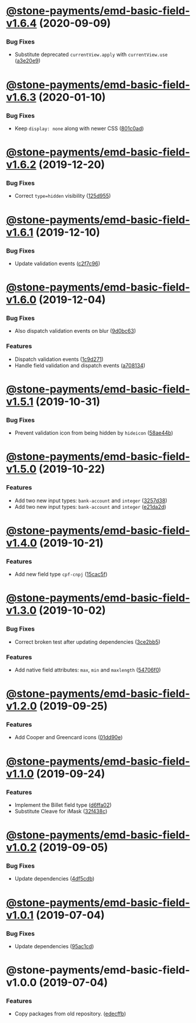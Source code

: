 # [@stone-payments/emd-basic-field-v1.6.4](https://github.com/stone-payments/emerald-web-framework/compare/@stone-payments/emd-basic-field-v1.6.3...@stone-payments/emd-basic-field-v1.6.4) (2020-09-09)


### Bug Fixes

* Substitute deprecated `currentView.apply` with `currentView.use` ([a3e20e9](https://github.com/stone-payments/emerald-web-framework/commit/a3e20e9ebbf3fc2935d538aabf3eb254912c16a0))

# [@stone-payments/emd-basic-field-v1.6.3](https://github.com/stone-payments/emerald-web-framework/compare/@stone-payments/emd-basic-field-v1.6.2...@stone-payments/emd-basic-field-v1.6.3) (2020-01-10)


### Bug Fixes

* Keep `display: none` along with newer CSS ([801c0ad](https://github.com/stone-payments/emerald-web-framework/commit/801c0ad))

# [@stone-payments/emd-basic-field-v1.6.2](https://github.com/stone-payments/emerald-web-framework/compare/@stone-payments/emd-basic-field-v1.6.1...@stone-payments/emd-basic-field-v1.6.2) (2019-12-20)


### Bug Fixes

* Correct `type=hidden` visibility ([125d955](https://github.com/stone-payments/emerald-web-framework/commit/125d955))

# [@stone-payments/emd-basic-field-v1.6.1](https://github.com/stone-payments/emerald-web-framework/compare/@stone-payments/emd-basic-field-v1.6.0...@stone-payments/emd-basic-field-v1.6.1) (2019-12-10)


### Bug Fixes

* Update validation events ([c2f7c96](https://github.com/stone-payments/emerald-web-framework/commit/c2f7c96))

# [@stone-payments/emd-basic-field-v1.6.0](https://github.com/stone-payments/emerald-web-framework/compare/@stone-payments/emd-basic-field-v1.5.1...@stone-payments/emd-basic-field-v1.6.0) (2019-12-04)


### Bug Fixes

* Also dispatch validation events on blur ([9d0bc63](https://github.com/stone-payments/emerald-web-framework/commit/9d0bc63))


### Features

* Dispatch validation events ([1c9d271](https://github.com/stone-payments/emerald-web-framework/commit/1c9d271))
* Handle field validation and dispatch events ([a708134](https://github.com/stone-payments/emerald-web-framework/commit/a708134))

# [@stone-payments/emd-basic-field-v1.5.1](https://github.com/stone-payments/emerald-web-framework/compare/@stone-payments/emd-basic-field-v1.5.0...@stone-payments/emd-basic-field-v1.5.1) (2019-10-31)


### Bug Fixes

* Prevent validation icon from being hidden by `hideicon` ([58ae44b](https://github.com/stone-payments/emerald-web-framework/commit/58ae44b))

# [@stone-payments/emd-basic-field-v1.5.0](https://github.com/stone-payments/emerald-web-framework/compare/@stone-payments/emd-basic-field-v1.4.0...@stone-payments/emd-basic-field-v1.5.0) (2019-10-22)


### Features

* Add two new input types: `bank-account` and `integer` ([3257d38](https://github.com/stone-payments/emerald-web-framework/commit/3257d38))
* Add two new input types: `bank-account` and `integer` ([e21da2d](https://github.com/stone-payments/emerald-web-framework/commit/e21da2d))

# [@stone-payments/emd-basic-field-v1.4.0](https://github.com/stone-payments/emerald-web-framework/compare/@stone-payments/emd-basic-field-v1.3.0...@stone-payments/emd-basic-field-v1.4.0) (2019-10-21)


### Features

* Add new field type `cpf-cnpj` ([15cac5f](https://github.com/stone-payments/emerald-web-framework/commit/15cac5f))

# [@stone-payments/emd-basic-field-v1.3.0](https://github.com/stone-payments/emerald-web-framework/compare/@stone-payments/emd-basic-field-v1.2.0...@stone-payments/emd-basic-field-v1.3.0) (2019-10-02)


### Bug Fixes

* Correct broken test after updating dependencies ([3ce2bb5](https://github.com/stone-payments/emerald-web-framework/commit/3ce2bb5))


### Features

* Add native field attributes: `max`, `min` and `maxlength` ([54706f0](https://github.com/stone-payments/emerald-web-framework/commit/54706f0))

# [@stone-payments/emd-basic-field-v1.2.0](https://github.com/stone-payments/emerald-web-framework/compare/@stone-payments/emd-basic-field-v1.1.0...@stone-payments/emd-basic-field-v1.2.0) (2019-09-25)


### Features

* Add Cooper and Greencard icons ([01dd90e](https://github.com/stone-payments/emerald-web-framework/commit/01dd90e))

# [@stone-payments/emd-basic-field-v1.1.0](https://github.com/stone-payments/emerald-web-framework/compare/@stone-payments/emd-basic-field-v1.0.2...@stone-payments/emd-basic-field-v1.1.0) (2019-09-24)


### Features

* Implement the Billet field type ([d6ffa02](https://github.com/stone-payments/emerald-web-framework/commit/d6ffa02))
* Substitute Cleave for iMask ([32f438c](https://github.com/stone-payments/emerald-web-framework/commit/32f438c))

# [@stone-payments/emd-basic-field-v1.0.2](https://github.com/stone-payments/emerald-web-framework/compare/@stone-payments/emd-basic-field-v1.0.1...@stone-payments/emd-basic-field-v1.0.2) (2019-09-05)


### Bug Fixes

* Update dependencies ([4df5cdb](https://github.com/stone-payments/emerald-web-framework/commit/4df5cdb))

# [@stone-payments/emd-basic-field-v1.0.1](https://github.com/stone-payments/emerald-web-framework/compare/@stone-payments/emd-basic-field-v1.0.0...@stone-payments/emd-basic-field-v1.0.1) (2019-07-04)


### Bug Fixes

* Update dependencies ([95ac1cd](https://github.com/stone-payments/emerald-web-framework/commit/95ac1cd))

# @stone-payments/emd-basic-field-v1.0.0 (2019-07-04)


### Features

* Copy packages from old repository. ([edecffb](https://github.com/stone-payments/emerald-web-framework/commit/edecffb))
